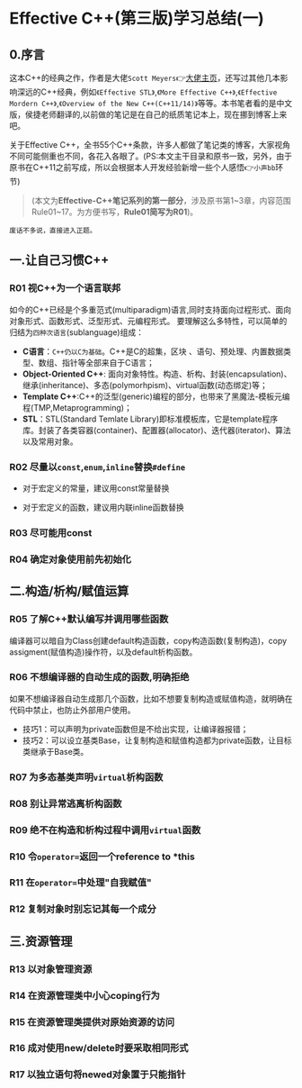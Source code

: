 # Effective C++(第三版)学习总结(一)


## 0.序言
这本C++的经典之作，作者是大佬`Scott Meyers`👉[大佬主页](https://www.aristeia.com/books.html)，还写过其他几本影响深远的C++经典，例如`《Effective STL》`,`《More Effective C++》`,`《Effective Mordern C++》`,`《Overview of the New C++(C++11/14)》`等等。本书笔者看的是中文版，侯捷老师翻译的,以前做的笔记是在自己的纸质笔记本上，现在挪到博客上来吧。

关于Effective C++，全书55个C++条款，许多人都做了笔记类的博客，大家视角不同可能侧重也不同，各花入各眼了。(PS:本文主干目录和原书一致，另外，由于原书在C++11之前写成，所以会根据本人开发经验新增一些个人感悟👉`小声bb`环节)

> (本文为**Effective-C++笔记系列的第一部分**，涉及原书第1~3章，内容范围Rule01~17。为方便书写，**Rule01简写为R01**)。

`废话不多说，直接进入正题。`

## 一.让自己习惯C++
###  R01 视C++为一个语言联邦
如今的C++已经是个多重范式(multiparadigm)语言,同时支持面向过程形式、面向对象形式、函数形式、泛型形式、元编程形式。
要理解这么多特性，可以简单的归结为`四种次语言`(sublanguage)组成：
- **C语言**：`C++仍以C为基础`。C++是C的超集，区块 、语句、预处理、内置数据类型、数组、指针等全部来自于C语言；
- **Object-Oriented C++**: 面向对象特性。构造、析构、封装(encapsulation)、继承(inheritance)、多态(polymorhpism)、virtual函数(动态绑定)等；
- **Template C++**:C++的泛型(generic)编程的部分，也带来了黑魔法-模板元编程(TMP,Metaprogramming)；
- **STL**：STL(Standard Temlate Library)即标准模板库，它是template程序库。封装了各类容器(container)、配置器(allocator)、迭代器(iterator)、算法以及常用对象。
###  R02 尽量以`const`,`enum`,`inline`替换`#define`
- 对于宏定义的常量，建议用const常量替换

- 对于宏定义的函数，建议用内联inline函数替换
###  R03 尽可能用const
###  R04 确定对象使用前先初始化
## 二.构造/析构/赋值运算
###  R05 了解C++默认编写并调用哪些函数
编译器可以暗自为Class创建default构造函数，copy构造函数(复制构造)，copy assigment(赋值构造)操作符，以及default析构函数。
###  R06 不想编译器的自动生成的函数,明确拒绝
如果不想编译器自动生成那几个函数，比如不想要复制构造或赋值构造，就明确在代码中禁止，也防止外部用户使用。
- 技巧1：可以声明为private函数但是不给出实现，让编译器报错；
- 技巧2：可以设立基类Base，让复制构造和赋值构造都为private函数，让目标类继承于Base类。
###  R07 为多态基类声明`virtual`析构函数

###  R08 别让异常逃离析构函数
###  R09 绝不在构造和析构过程中调用`virtual`函数
###  R10 令`operator=`返回一个reference to *this
###  R11 在`operator=`中处理"自我赋值"
###  R12 复制对象时别忘记其每一个成分
## 三.资源管理
###  R13 以对象管理资源
###  R14 在资源管理类中小心coping行为
###  R15 在资源管理类提供对原始资源的访问
###  R16 成对使用new/delete时要采取相同形式
###  R17 以独立语句将newed对象置于只能指针

